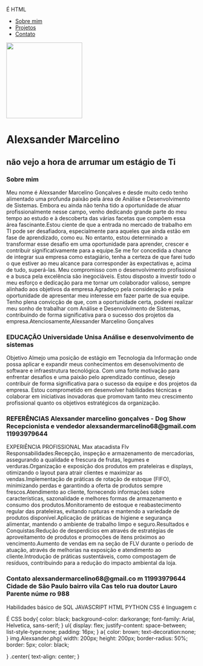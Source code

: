 É HTML <!DOCTYPE html>
<html lang="en">
<head>
    <meta charset="UTF-8">
    <meta name="viewport" content="width=device-width, initial-scale=1.0">
    <title>Alexsander Marcelino</title>
    <link rel="stylesheet" href="index.css">
</head>
<body>
    <nav>
        <ul>
            <li>
                <a href="index.html"> Sobre mim</a>
            </li>
            <li>
                <a href="projec.html">Projetos</a>
            </li>
            <li>
                <a href="contact.html">Contato</a>
            </li>
        </ul> 
    </nav>
    <head>
        <div class="center"> 
        <img height="200" width="200" src="mag.Alexsander.png">
     <div>
     </div>
     <h1>Alexsander Marcelino </h1>
     <h2>não vejo a hora de arrumar um estágio de Ti</h2>
    </head>
    <main>
        <section>
            <h3> Sobre mim</h3>
            <p>
                Meu nome é Alexsander Marcelino Gonçalves e desde muito cedo tenho alimentado uma profunda
                paixão pela área de Análise e Desenvolvimento de Sistemas. Embora eu ainda não tenha tido a
                oportunidade de atuar profissionalmente nesse campo, venho dedicando grande parte do meu tempo ao
                estudo e à descoberta das várias facetas que compõem essa área fascinante.Estou ciente de que a
                entrada no mercado de trabalho em TI pode ser desafiadora, especialmente para aqueles que ainda
                estão em fase de aprendizado, como eu. No entanto, estou determinado a transformar esse desafio em
                uma oportunidade para aprender, crescer e contribuir significativamente para a equipe.Se me for
                concedida a chance de integrar sua empresa como estagiário, tenha a certeza de que farei tudo o que
                estiver ao meu alcance para corresponder às expectativas e, acima de tudo, superá-las. Meu
                compromisso com o desenvolvimento profissional e a busca pela excelência são inegociáveis. Estou
                disposto a investir todo o meu esforço e dedicação para me tornar um colaborador valioso, sempre
                alinhado aos objetivos da empresa.Agradeço pela consideração e pela oportunidade de apresentar meu
                interesse em fazer parte de sua equipe. Tenho plena convicção de que, com a oportunidade certa,
                poderei realizar meu sonho de trabalhar com Análise e Desenvolvimento de Sistemas, contribuindo de
                forma significativa para o sucesso dos projetos da empresa.Atenciosamente,Alexsander Marcelino
                Gonçalves
            </p>
        </section>
        <h3>EDUCAÇÃO
            Universidade Unisa
            Análise e desenvolvimento de sistemas </h3>
        <p>
            Objetivo Almejo uma posição de estágio em Tecnologia da
            Informação onde possa aplicar e expandir meus conhecimentos em
            desenvolvimento de software e infraestrutura tecnológica. Com uma
            forte motivação para enfrentar desafios e uma paixão pelo aprendizado
            contínuo, desejo contribuir de forma significativa para o sucesso da
            equipe e dos projetos da empresa. Estou comprometido em
            desenvolver habilidades técnicas e colaborar em iniciativas inovadoras
            que promovam tanto meu crescimento profissional quanto os objetivos
            estratégicos da organização. 
        </p>
    </section>
</p>
</section>
<h3>REFERÊNCIAS
    Alexsander marcelino gonçalves - Dog Show
    Recepcionista e vendedor
    alexsandermarcelino68@gmail.com
    11993979644 </h3>
<p>EXPERIÊNCIA PROFISSIONAL
    Max atacadista
    Flv
    Responsabilidades:Recepção, inspeção e armazenamento de
    mercadorias, assegurando a qualidade e frescura de frutas,
    legumes e verduras.Organização e exposição dos produtos
    em prateleiras e displays, otimizando o layout para atrair
    clientes e maximizar as vendas.Implementação de práticas
    de rotação de estoque (FIFO), minimizando perdas e
    garantindo a oferta de produtos sempre frescos.Atendimento
    ao cliente, fornecendo informações sobre características,
    sazonalidade e melhores formas de armazenamento e
    consumo dos produtos.Monitoramento de estoque e
    reabastecimento regular das prateleiras, evitando rupturas e
    mantendo a variedade de produtos disponível.Aplicação de
    práticas de higiene e segurança alimentar, mantendo o
    ambiente de trabalho limpo e seguro.Resultados e
    Conquistas:Redução de desperdícios em através de
    estratégias de aproveitamento de produtos e promoções de
    itens próximos ao vencimento.Aumento de vendas em
    na seção de FLV durante o período de atuação, através de
    melhorias na exposição e atendimento ao cliente.Introdução
    de práticas sustentáveis, como compostagem de resíduos,
    contribuindo para a redução do impacto ambiental da loja.</p>

</section>
<h3>Contato
    alexsandermarcelino68@gmail.co
    m
    11993979644
    Cidade de São Paulo bairro vila Cas
    telo rua doutor Lauro Parente núme
    ro 988 </h3>
<p>Habilidades básico de SQL
    JAVASCRIPT HTML PYTHON CSS é linguagem c </p>
    </main>
</body>
</html>
É CSS body{
    color: black;
    background-color: darkorange;
    font-family: Arial, Helvetica, sans-serif;
}
ul{
display: flex;
justify-content: space-between;
list-style-type:none;
padding: 16px;
}
a{
    color: brown;
    text-decoration:none;
}
img.Alexsander.phg{
width: 200px;
height: 200px;
border-radius: 50%;
border: 5px; color: black;

}
.center{
    text-align: center;
}
